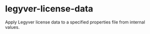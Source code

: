 # legyver-license-data
Apply Legyver license data to a specified properties file from internal values.

